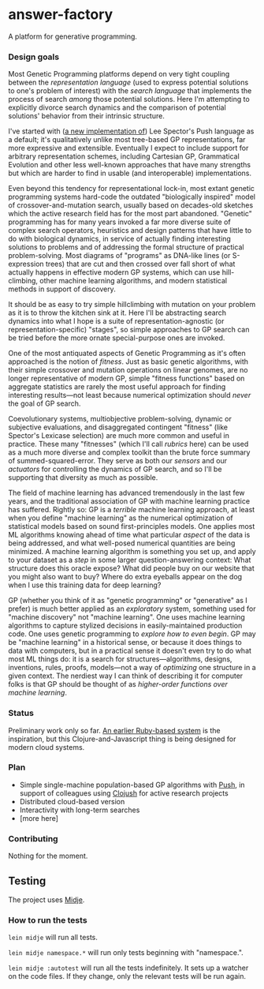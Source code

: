 # answer-factory

A platform for generative programming.

### Design goals

Most Genetic Programming platforms depend on very tight coupling between the _representation language_ (used to express potential solutions to one's problem of interest) with the _search language_ that implements the process of search _among_ those potential solutions. Here I'm attempting to explicitly divorce search dynamics and the comparison of potential solutions' behavior from their intrinsic structure.

I've started with ([a new implementation of](https://github.com/Vaguery/push-in-clojure)) Lee Spector's Push language as a default; it's qualitatively unlike most tree-based GP representations, far more expressive and extensible. Eventually I expect to include support for arbitrary representation schemes, including Cartesian GP, Grammatical Evolution and other less well-known approaches that have many strengths but which are harder to find in usable (and interoperable) implementations.

Even beyond this tendency for representational lock-in, most extant genetic programming systems hard-code the outdated "biologically inspired" model of crossover-and-mutation search, usually based on decades-old sketches which the active research field has for the most part abandoned. "Genetic" programming has for many years invoked a far more diverse suite of complex search operators, heuristics and design patterns that have little to do with biological dynamics, in service of actually finding interesting solutions to problems and of addressing the formal structure of practical problem-solving. Most diagrams of "programs" as DNA-like lines (or S-expression trees) that are cut and then crossed over fall short of what actually happens in effective modern GP systems, which can use hill-climbing, other machine learning algorithms, and modern statistical methods in support of discovery.

It should be as easy to try simple hillclimbing with mutation on your problem as it is to throw the kitchen sink at it. Here I'll be abstracting search dynamics into what I hope is a suite of representation-agnostic (or representation-specific) "stages", so simple approaches to GP search can be tried before the more ornate special-purpose ones are invoked.

One of the most antiquated aspects of Genetic Programming as it's often approached is the notion of _fitness_. Just as basic genetic algorithms, with their simple crossover and mutation operations on linear genomes, are no longer representative of modern GP, simple "fitness functions" based on aggregate statistics are rarely the most useful approach for finding interesting results—not least because numerical optimization should  _never_ the goal of GP search.

Coevolutionary systems, multiobjective problem-solving, dynamic or subjective evaluations, and disaggregated contingent "fitness" (like Spector's Lexicase selection) are much more common and useful in practice. These many "fitnesses" (which I'll call _rubrics_ here) can be used as a much more diverse and complex toolkit than the brute force summary of summed-squared-error. They serve as both our _sensors_ and our _actuators_ for controlling the dynamics of GP search, and so I'll be supporting that diversity as much as possible.

The field of machine learning has advanced tremendously in the last few years, and the traditional association of GP with machine learning practice has suffered. Rightly so: GP is a _terrible_ machine learning approach, at least when you define "machine learning" as the numerical optimization of statistical models based on sound first-principles models. One applies most ML algorithms knowing ahead of time what particular _aspect_ of the data is being addressed, and what well-posed numerical quantities are being minimized. A machine learning algorithm is something you set up, and apply to your dataset as a _step_ in some larger question-answering context: What structure does this oracle expose? What did people buy on our website that you might also want to buy? Where do extra eyeballs appear on the dog when I use this training data for deep learning?

GP (whether you think of it as "genetic programming" or "generative" as I prefer) is much better applied as an _exploratory_ system, something used for "machine discovery" not "machine learning". One uses machine learning algorithms to capture stylized decisions in easily-maintained production code. One uses genetic programming to _explore how to even begin_. GP may be "machine learning" in a historical sense, or because it does things to data with computers, but in a practical sense it doesn't even try to do what most ML things do: it is a search for structures—algorithms, designs, inventions, rules, proofs, models—not a way of _optimizing_ one structure in a given context. The nerdiest way I can think of describing it for computer folks is that GP should be thought of as _higher-order functions over machine learning_.

### Status

Preliminary work only so far. [An earlier Ruby-based system](https://github.com/Vaguery/Answer-Factory) is the inspiration, but this Clojure-and-Javascript thing is being designed for modern cloud systems.

### Plan

- Simple single-machine population-based GP algorithms with [Push](https://github.com/Vaguery/push-in-clojure), in support of colleagues using [Clojush](https://github.com/lspector/Clojush) for active research projects
- Distributed cloud-based version
- Interactivity with long-term searches
- [more here]

### Contributing

Nothing for the moment.


## Testing

The project uses [Midje](https://github.com/marick/Midje/).

### How to run the tests

`lein midje` will run all tests.

`lein midje namespace.*` will run only tests beginning with "namespace.".

`lein midje :autotest` will run all the tests indefinitely. It sets up a
watcher on the code files. If they change, only the relevant tests will be
run again.
